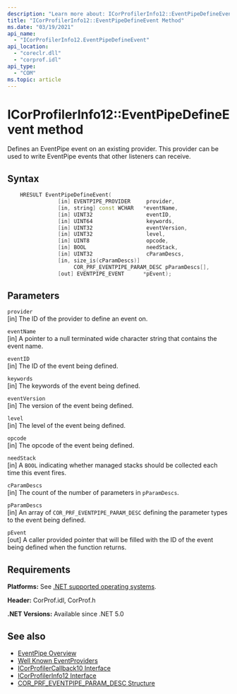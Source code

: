```yaml
---
description: "Learn more about: ICorProfilerInfo12::EventPipeDefineEvent Method"
title: "ICorProfilerInfo12::EventPipeDefineEvent Method"
ms.date: "03/19/2021"
api_name:
  - "ICorProfilerInfo12.EventPipeDefineEvent"
api_location:
  - "coreclr.dll"
  - "corprof.idl"
api_type:
  - "COM"
ms.topic: article
---
```

# ICorProfilerInfo12::EventPipeDefineEvent method

Defines an EventPipe event on an existing provider. This provider can be used to write EventPipe events that other listeners can receive.

## Syntax

```cpp
    HRESULT EventPipeDefineEvent(
                [in] EVENTPIPE_PROVIDER     provider,
                [in, string] const WCHAR   *eventName,
                [in] UINT32                 eventID,
                [in] UINT64                 keywords,
                [in] UINT32                 eventVersion,
                [in] UINT32                 level,
                [in] UINT8                  opcode,
                [in] BOOL                   needStack,
                [in] UINT32                 cParamDescs,
                [in, size_is(cParamDescs)]
                     COR_PRF_EVENTPIPE_PARAM_DESC pParamDescs[],
                [out] EVENTPIPE_EVENT      *pEvent);
```

## Parameters

`provider`\
[in] The ID of the provider to define an event on.

`eventName`\
[in] A pointer to a null terminated wide character string that contains the event name.

`eventID`\
[in] The ID of the event being defined.

`keywords`\
[in] The keywords of the event being defined.

`eventVersion`\
[in] The version of the event being defined.

`level`\
[in] The level of the event being defined.

`opcode`\
[in] The opcode of the event being defined.

`needStack`\
[in] A `BOOL` indicating whether managed stacks should be collected each time this event fires.

`cParamDescs`\
[in] The count of the number of parameters in `pParamDescs`.

`pParamDescs`\
[in] An array of `COR_PRF_EVENTPIPE_PARAM_DESC` defining the parameter types to the event being defined.

`pEvent`\
[out] A caller provided pointer that will be filled with the ID of the event being defined when the function returns.

## Requirements

**Platforms:** See [.NET supported operating systems](https://github.com/dotnet/core/blob/main/os-lifecycle-policy.md).

**Header:** CorProf.idl, CorProf.h

**.NET Versions:** Available since .NET 5.0

## See also

- [EventPipe Overview](../../../core/diagnostics/eventpipe.md)
- [Well Known EventProviders](../../../core/diagnostics/well-known-event-providers.md)
- [ICorProfilerCallback10 Interface](icorprofilercallback10-interface.md)
- [ICorProfilerInfo12 Interface](icorprofilerinfo12-interface.md)
- [COR_PRF_EVENTPIPE_PARAM_DESC Structure](cor-prf-eventpipe-param-desc-structure.md)
